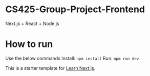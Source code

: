 # CS425-Group-Project-Frontend
Next.js + React + Node.js

# How to run
Use the below commands
Install:
`npm install`
Run:
`npm run dev`


This is a starter template for [Learn Next.js](https://nextjs.org/learn).
